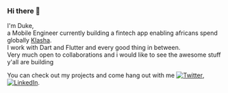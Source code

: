### Hi there 👋

I'm Duke, <br/>
a Mobile Engineer currently building a fintech app enabling africans spend globally <a href="https://www.klasha.com/">Klasha</a>.<br/>
I work with Dart and Flutter and every good thing in between.<br/>
Very much open to collaborations and i would like to see the awesome stuff y'all are building

You can check out my projects and come hang out with me  [![Twitter][1.2]][1], [![LinkedIn][2.2]][2].

<!-- Icons -->

[1.2]: http://i.imgur.com/wWzX9uB.png (twitter icon without padding)
[2.2]: https://raw.githubusercontent.com/MartinHeinz/MartinHeinz/master/linkedin-3-16.png (LinkedIn icon without padding)

<!-- Links to your social media accounts -->

[1]: https://twitter.com/dcinspirations
[2]: https://www.linkedin.com/in/duke-chiaha-999b12145/

<!--
**Deuque/Deuque** is a ✨ _special_ ✨ repository because its `README.md` (this file) appears on your GitHub profile.

Here are some ideas to get you started:

- 🔭 I’m currently working on ...
- 🌱 I’m currently learning ...
- 👯 I’m looking to collaborate on ...
- 🤔 I’m looking for help with ...
- 💬 Ask me about ...
- 📫 How to reach me: ...
- 😄 Pronouns: ...
- ⚡ Fun fact: ...
-->
